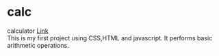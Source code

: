 # calc
calculator
<a href="https://calc-ing.netlify.app/">Link</a>
<br>
This is my first project using CSS,HTML and javascript. It performs basic arithmetic operations.
